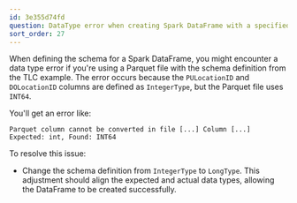```yaml
---
id: 3e355d74fd
question: DataType error when creating Spark DataFrame with a specified schema?
sort_order: 27
---
```


When defining the schema for a Spark DataFrame, you might encounter a data type error if you're using a Parquet file with the schema definition from the TLC example. The error occurs because the `PULocationID` and `DOLocationID` columns are defined as `IntegerType`, but the Parquet file uses `INT64`.

You'll get an error like:

```plaintext
Parquet column cannot be converted in file [...] Column [...] Expected: int, Found: INT64
```

To resolve this issue:

- Change the schema definition from `IntegerType` to `LongType`. This adjustment should align the expected and actual data types, allowing the DataFrame to be created successfully.